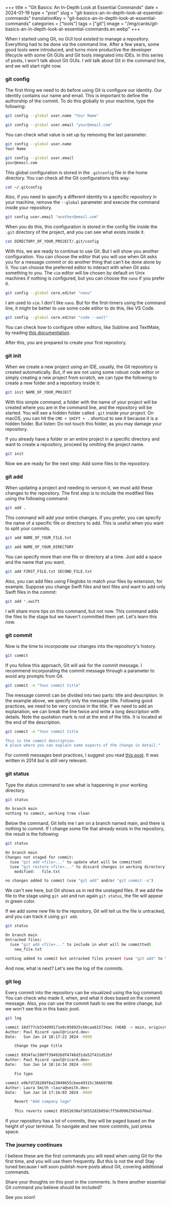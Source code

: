 +++
title = "Git Basics: An In-Depth Look at Essential Commands"
date = 2024-01-19
type = "post"
slug = "git-basics-an-in-depth-look-at-essential-commands"
translationKey = "git-basics-an-in-depth-look-at-essential-commands"
categories = ["tools"]
tags = ["git"]
image = "/img/cards/git-basics-an-in-depth-look-at-essential-commands.en.webp"
+++

When I started using Git, no GUI tool existed to manage a repository. Everything had to be done via the command line. After a few years, some good tools were introduced, and turns more productive the developer lifecycle with some Git GUIs and Git tools integrated into IDEs. In this series of posts, I won't talk about Git GUIs. I will talk about Git in the command line, and we will start right now.

### git config
The first thing we need to do before using Git is configure our identity. Our identity contains our name and email. This is important to define the authorship of the commit. To do this globally to your machine, type the following:

```sh
git config --global user.name "Your Name" 
```

```sh
git config --global user.email "your@email.com"
```

You can check what value is set up by removing the last parameter.

```bash
git config --global user.name
Your Name
```

```bash
git config --global user.email
your@email.com
```

This global configuration is stored in the `.gitconfig` file in the home directory. You can check all the Git configurations this way:

```bash
cat ~/.gitconfig
```

Also, if you need to specify a different identity to a specific repository in your machine, remove the `--global` parameter and execute the command inside your repository. 

```bash
git config user.email "another@email.com"
```

When you do this, this configuration is stored in the config file inside the `.git` directory of the project, and you can see what exists inside it.

```bash
cat DIRECTORY_OF_YOUR_PROJECT/.git/config
```

With this, we are ready to continue to use Git. But I will show you another configuration. You can choose the editor that you will use when Git asks you for a message commit or do another thing that can't be done alone by it. You can choose the preferred editor to interact with when Git asks something to you. The `vim` editor will be chosen by default on Unix machines if nothing is configured, but you can choose the `nano` if you prefer it.

```bash
git config --global core.editor "nano"
```

I am used to `vim`. I don't like `nano`. But for the first-timers using the command line, it might be better to use some code editor to do this, like VS Code. 

```bash
git config --global core.editor "code --wait"
```

You can check how to configure other editors, like Sublime and TextMate, by reading [this documentation][core_editor_docs].

After this, you are prepared to create your first repository.

### git init
When we create a new project using an IDE, usually, the Git repository is created automatically. But, if we are not using some robust code editor or simply creating a new project from scratch, we can type the following to create a new folder and a repository inside it:

```bash
git init NAME_OF_YOUR_PROJECT
```

With this simple command, a folder with the name of your project will be created where you are in the command line, and the repository will be started. You will see a hidden folder called `.git` inside your project. On macOS, you can hit the `CMD + SHIFT + .` shortcut to see it because it is a hidden folder. But listen: Do not touch this folder, as you may damage your repository.

If you already have a folder or an entire project in a specific directory and want to create a repository, proceed by omitting the project name.

```bash
git init
```

Now we are ready for the next step: Add some files to the repository.

### git add
When updating a project and needing to version it, we must add these changes to the repository. The first step is to include the modified files using the following command:

```bash
git add .
```

This command will add your entire changes. If you prefer, you can specify the name of a specific file or directory to add. This is useful when you want to split your commits.

```bash
git add NAME_OF_YOUR_FILE.txt
```

```bash
git add NAME_OF_YOUR_DIRECTORY
```

You can specify more than one file or directory at a time. Just add a space and the name that you want.

```bash
git add FIRST_FILE.txt SECOND_FILE.txt
```

Also, you can add files using Fileglobs to match your files by extension, for example. Suppose you change Swift files and text files and want to add only Swift files in the commit:

```bash
git add *.swift
```

I will share more tips on this command, but not now. This command adds the files to the stage but we haven't committed them yet. Let's learn this now.

### git commit
Now is the time to incorporate our changes into the repository's history.

```bash
git commit
```

If you follow this approach, Git will ask for the commit message. I recommend incorporating the commit message through a parameter to avoid any prompts from Git.

```bash
git commit -m "Your commit title"
```

The message commit can be divided into two parts: title and description. In the example above, we specify only the message title. Following good practices, we need to be very concise in the title. If we need to add an explanation, we can break the line twice and write a long description with details. Note the quotation mark is not at the end of the title. It is located at the end of the description.

```bash
git commit -m "Your commit title

This is the commit description. 
A place where you can explain some aspects of the change in detail."
```

For commit messages best practices, I suggest you read [this post][git_commit_post]. It was written in 2014 but is still very relevant.

### git status
Type the status command to see what is happening in your working directory.

```bash
git status

On branch main
nothing to commit, working tree clean
```

Below the command, Git tells me I am on a branch named main, and there is nothing to commit. If I change some file that already exists in the repository, the result is the following:

```bash
git status

On branch main
Changes not staged for commit:
  (use "git add <file>..." to update what will be committed)
  (use "git restore <file>..." to discard changes in working directory)
	modified:   file.txt

no changes added to commit (use "git add" and/or "git commit -a")
```

We can't see here, but Git shows us in red the unstaged files. If we add the file to the stage using `git add` and run again `git status`, the file will appear in green color.

If we add some new file to the repository, Git will tell us the file is untracked, and you can track it using `git add`.

```bash
git status

On branch main
Untracked files:
  (use "git add <file>..." to include in what will be committed)
	new_file.txt

nothing added to commit but untracked files present (use "git add" to track)
```

And now, what is next? Let's see the log of the commits.

### git log
Every commit into the repository can be visualized using the log command. You can check who made it, when, and what it does based on the commit message. Also, you can use the commit hash to see the entire change, but we won't see this in this basic post.

```bash
git log

commit 10d777cb334d99171e0c958925cb0caa615734ac (HEAD -> main, origin/main)
Author: Paul Ricard <paul@ricard.dev>
Date:   Sun Jan 14 18:17:22 2024 -0000

    Change the page title

commit 8934fac280ff394926df4746d31da52f431d52bf
Author: Paul Ricard <paul@ricard.dev>
Date:   Sun Jan 14 18:14:34 2024 -0000

    Fix typo

commit e9bfd726289f8a23049655cbee49315c36669706
Author: Laura Smith <laura@smith.dev>
Date:   Sun Jan 14 17:16:03 2024 -0000

    Revert "Add company logo"
    
    This reverts commit 85b52630af1655282b85dc7f56d9962503eb70ad.
```

If your repository has a lot of commits, they will be paged based on the height of your terminal. To navigate and see more commits, just press space.

### The journey continues
I believe these are the first commands you will need when using Git for the first time, and you will use them frequently. But this is not the end! Stay tuned because I will soon publish more posts about Git, covering additional commands. 

Share your thoughts on this post in the comments. Is there another essential Git command you believe should be included?

See you soon!

[core_editor_docs]: https://docs.github.com/en/get-started/getting-started-with-git/associating-text-editors-with-git?platform=mac
[git_commit_post]:  https://cbea.ms/git-commit/